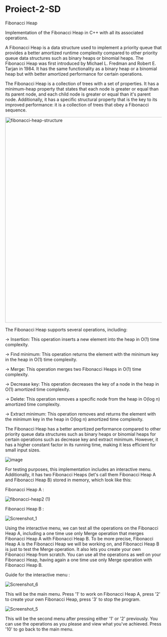 # Proiect-2-SD
Fibonacci Heap

  Implementation of the Fibonacci Heap in C++ with all its associated operations.

  A Fibonacci Heap is a data structure used to implement a priority queue that provides a better amortized runtime complexity compared to other priority queue data structures such as binary heaps or binomial heaps. The Fibonacci Heap was first introduced by Michael L. Fredman and Robert E. Tarjan in 1984. It has the same functionality as a binary heap or a binomial heap but with better amortized performance for certain operations.

  The Fibonacci Heap is a collection of trees with a set of properties. It has a minimum-heap property that states that each node is greater or equal than its parent node, and each child node is greater or equal than it's parent node. Additionally, it has a specific structural property that is the key to its improved performance: it is a collection of trees that obey a Fibonacci sequence.
  
  <img width="661" alt="fibonacci-heap-structure" src="https://user-images.githubusercontent.com/105515716/235310682-39e739d8-5d03-4875-afbf-119cb1abd790.png">

 The Fibonacci Heap supports several operations, including:

-> Insertion: This operation inserts a new element into the heap in O(1) time complexity.

-> Find minimum: This operation returns the element with the minimum key in the heap in O(1) time complexity.

-> Merge: This operation merges two Fibonacci Heaps in O(1) time complexity.

-> Decrease key: This operation decreases the key of a node in the heap in O(1) amortized time complexity.

-> Delete: This operation removes a specific node from the heap in O(log n) amortized time complexity.

-> Extract minimum: This operation removes and returns the element with the minimum key in the heap in O(log n) amortized time complexity.

  The Fibonacci Heap has a better amortized performance compared to other priority queue data structures such as binary heaps or binomial heaps for certain operations such as decrease key and extract minimum. However, it has a higher constant factor in its running time, making it less efficient for small input sizes.
  
  ![image](https://user-images.githubusercontent.com/105515716/234973491-ef62f24d-c20f-43c1-814d-e44ed8494a78.png)
  
  For testing purposes, this implementation includes an interactive menu. Additionally, it has two Fibonacci Heaps (let's call them Fibonacci Heap A and Fibonacci Heap B) stored in memory, which look like this:
  
  Fibonacci Heap A :
  
  ![fibonacci-heap2 (1)](https://user-images.githubusercontent.com/105515716/235310825-12684ac3-aaad-48e6-90e5-d0f9b99234c9.png)


  Fibonacci Heap B : 
  
  ![Screenshot_1](https://user-images.githubusercontent.com/105515716/235310849-0e15a383-dcbe-49ba-a224-5857143235d3.jpg)


  Using the interactive menu, we can test all the operations on the Fibonacci Heap A, including a one time use only Merge operation that merges Fibonacci Heap A with Fibonacci Heap B. To be more precise, Fibonacci Heap A is the Fibonacci Heap we will be working on, and Fibonacci Heap B is just to test the Merge operation. It also lets you create your own Fibonacci Heap from scratch. You can use all the operations as well on your Fibonacci Heap, having again a one time use only Merge operation with Fibonacci Heap B.

 Guide for the interactive menu : 
 
 ![Screenshot_6](https://user-images.githubusercontent.com/105515716/235469747-56f250b6-a446-474c-8990-037b921db85c.jpg)
 
 This will be the main menu. Press '1' to work on Fibonacci Heap A, press '2' to create your own Fibonacci Heap, press '3' to stop the program.
 
![Screenshot_5](https://user-images.githubusercontent.com/105515716/235469915-fe75f8b3-65d7-4ef8-9cb9-526194501448.jpg)

This will be the second menu after pressing either '1' or '2' previously. You can use the operations as you please and view what you've achieved. Press '10' to go back to the main menu.

 
